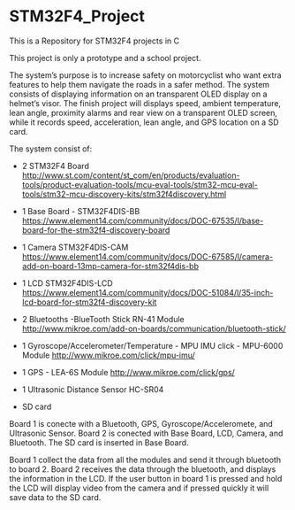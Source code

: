 # STM32F4_Project
This is a Repository for  STM32F4 projects in C

This project is only  a prototype and a school project.

The system’s purpose is to increase safety on motorcyclist who want extra features to help 	them navigate the roads in a safer method. The system consists of displaying information on an transparent OLED display on a helmet’s visor. The finish project will displays speed, ambient temperature, lean angle, proximity alarms and rear view on a transparent OLED screen, while it records 	speed, acceleration, lean angle, and GPS location on a SD card.

The system consist of:

* 2 STM32F4 Board   
http://www.st.com/content/st_com/en/products/evaluation-tools/product-evaluation-tools/mcu-eval-tools/stm32-mcu-eval-tools/stm32-mcu-discovery-kits/stm32f4discovery.html

* 1 Base Board - STM32F4DIS-BB
https://www.element14.com/community/docs/DOC-67535/l/base-board-for-the-stm32f4-discovery-board

* 1 Camera   STM32F4DIS-CAM
https://www.element14.com/community/docs/DOC-67585/l/camera-add-on-board-13mp-camera-for-stm32f4dis-bb

* 1 LCD  STM32F4DIS-LCD
https://www.element14.com/community/docs/DOC-51084/l/35-inch-lcd-board-for-stm32f4-discovery-kit

* 2 Bluetooths -BlueTooth Stick RN-41 Module
http://www.mikroe.com/add-on-boards/communication/bluetooth-stick/

* 1 Gyroscope/Accelerometer/Temperature - MPU IMU click - MPU-6000 Module
http://www.mikroe.com/click/mpu-imu/

* 1 GPS -  LEA-6S Module
http://www.mikroe.com/click/gps/

* 1 Ultrasonic Distance Sensor HC-SR04

* SD card

Board 1 is conecte with a Bluetooth, GPS, Gyroscope/Acceleromete, and Ultrasonic Sensor.
Board 2 is conected with Base Board, LCD, Camera, and Bluetooth. The SD card is inserted in Base Board.

Board 1 collect the data from all the modules and send it through bluetooth to board 2. Board 2 receives the data through the bluetooth, and displays the information in the LCD. If the user button in board 1 is pressed and hold the LCD will display video from the camera and if pressed quickly it will save data to the SD card.

